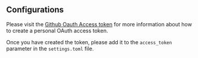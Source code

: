 
## Configurations

Please visit the [Github Oauth Access token](https://docs.github.com/en/enterprise-server@3.6/authentication/keeping-your-account-and-data-secure/managing-your-personal-access-tokens) for more information about how to create a personal OAuth access token.

Once you have created the token, please add it to the `access_token` parameter in the `settings.toml` file.